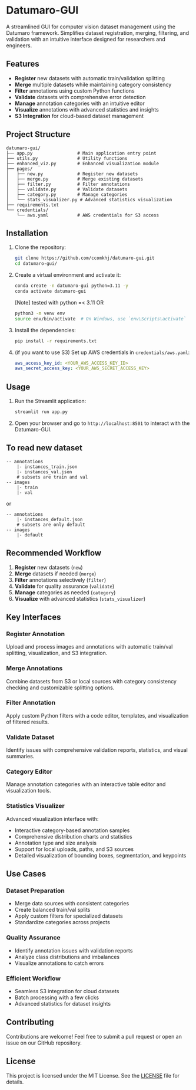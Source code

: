 # Datumaro-GUI

A streamlined GUI for computer vision dataset management using the Datumaro framework. Simplifies dataset registration, merging, filtering, and validation with an intuitive interface designed for researchers and engineers.

## Features

- **Register** new datasets with automatic train/validation splitting
- **Merge** multiple datasets while maintaining category consistency
- **Filter** annotations using custom Python functions
- **Validate** datasets with comprehensive error detection
- **Manage** annotation categories with an intuitive editor
- **Visualize** annotations with advanced statistics and insights
- **S3 Integration** for cloud-based dataset management

## Project Structure

```
datumaro-gui/
├── app.py                 # Main application entry point
├── utils.py               # Utility functions
├── enhanced_viz.py        # Enhanced visualization module
├── pages/
│   ├── new.py             # Register new datasets
│   ├── merge.py           # Merge existing datasets
│   ├── filter.py          # Filter annotations
│   ├── validate.py        # Validate datasets
│   ├── category.py        # Manage categories
│   └── stats_visualizer.py # Advanced statistics visualization
├── requirements.txt
└── credentials/
    └── aws.yaml           # AWS credentials for S3 access
```

## Installation

1. Clone the repository:
    ```bash
    git clone https://github.com/ccomkhj/datumaro-gui.git
    cd datumaro-gui/
    ```

2. Create a virtual environment and activate it:
    ```bash
    conda create -n datumaro-gui python=3.11 -y
    conda activate datumaro-gui
    ```
    [Note] tested with python =< 3.11
    OR
    ```bash
    python3 -m venv env
    source env/bin/activate  # On Windows, use `env\Scripts\activate`
    ```

3. Install the dependencies:
    ```bash
    pip install -r requirements.txt
    ```

4. (if you want to use S3) Set up AWS credentials in `credentials/aws.yaml`:
    ```yaml
    aws_access_key_id: <YOUR_AWS_ACCESS_KEY_ID>
    aws_secret_access_key: <YOUR_AWS_SECRET_ACCESS_KEY>
    ```

## Usage

1. Run the Streamlit application:
    ```bash
    streamlit run app.py
    ```

2. Open your browser and go to `http://localhost:8501` to interact with the Datumaro-GUI.


## To read new dataset
```
-- annotations
    |- instances_train.json
    |- instances_val.json
    # subsets are train and val
-- images
    |- train
    |- val

```
or
```
-- annotations
    |- instances_default.json
    # subsets are only default
-- images
    |- default
```

## Recommended Workflow

1. **Register** new datasets (`new`)
2. **Merge** datasets if needed (`merge`)
3. **Filter** annotations selectively (`filter`)
4. **Validate** for quality assurance (`validate`)
5. **Manage** categories as needed (`category`)
6. **Visualize** with advanced statistics (`stats_visualizer`)

## Key Interfaces

### Register Annotation

Upload and process images and annotations with automatic train/val splitting, visualization, and S3 integration.

### Merge Annotations

Combine datasets from S3 or local sources with category consistency checking and customizable splitting options.

### Filter Annotation

Apply custom Python filters with a code editor, templates, and visualization of filtered results.

### Validate Dataset

Identify issues with comprehensive validation reports, statistics, and visual summaries.

### Category Editor

Manage annotation categories with an interactive table editor and visualization tools.

### Statistics Visualizer

Advanced visualization interface with:

- Interactive category-based annotation samples
- Comprehensive distribution charts and statistics
- Annotation type and size analysis
- Support for local uploads, paths, and S3 sources
- Detailed visualization of bounding boxes, segmentation, and keypoints


## Use Cases

### Dataset Preparation

- Merge data sources with consistent categories
- Create balanced train/val splits
- Apply custom filters for specialized datasets
- Standardize categories across projects

### Quality Assurance

- Identify annotation issues with validation reports
- Analyze class distributions and imbalances
- Visualize annotations to catch errors

### Efficient Workflow

- Seamless S3 integration for cloud datasets
- Batch processing with a few clicks
- Advanced statistics for dataset insights

## Contributing

Contributions are welcome! Feel free to submit a pull request or open an issue on our GitHub repository.

## License

This project is licensed under the MIT License. See the [LICENSE](LICENSE) file for details.